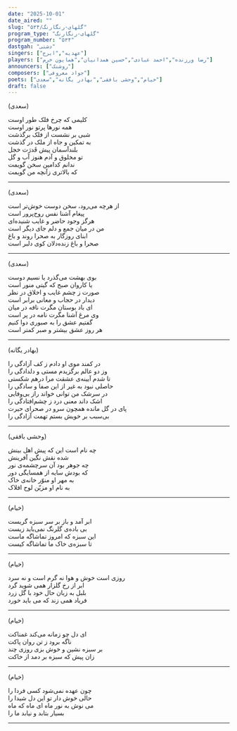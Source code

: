 ```yaml
---
date: "2025-10-01"
date_aired: ""
slug: "گلهای-رنگارنگ/۵۳۴"
program_type: "گلهای-رنگارنگ"
program_number: "۵۳۴"
dastgah: "دشتی"
singers: ["عهدیه","ایرج"]
players: ["رضا ورزنده","احمد عبادی","حسین همدانیان","همایون خرم"]
announcers: ["روشنک"]
composers: ["جواد معروفی"]
poets: ["خیام","وحشی بافقی","بهادر یگانه","سعدی"]
draft: false
---
```



(سعدی)

کلیمی که چرخ فلک طور اوست  
همه نورها پرتو نور اوست  
شبی بر نشست از فلک برگذشت  
به تمکین و جاه از ملک در گذشت  
بلندآسمان پیش قَدرَت خجل  
تو مخلوق و آدم هنوز آب و گل  
ندانم کدامین سخن گویمت  
که بالاتری زآنچه من گویمت  

---

(سعدی)

از هرچه می‌رود، سخن دوست خوش‌تر است  
پیغام آشنا نفس روح‌پرور است  
هرگز وجود حاضر و غایب شنیده‌ای  
من در میان جمع و دلم جای دیگر است  
ابنای روزگار به صحرا روند و باغ  
صحرا و باغ زنده‌دلان کوی دلبر است  

---

(سعدی)

بوی بهشت می‌گذرد یا نسیم دوست  
یا کاروان صبح که گیتی منور است  
صورت ز چشم غایب و اخلاق در نظر  
دیدار در حجاب و معانی برابر است  
ای باد بوستان مگرت نافه در میان  
وی مرغ آشنا مگرت نامه در پر است  
گفتیم عشق را به صبوری دوا کنیم  
هر روز عشق بیشتر و صبر کمتر است  

---

(بهادر یگانه)

در کمند موی او دادم ز کف آزادگی را  
وز دو عالم برگزیدم مستی و دلدادگی را  
تا شدم آیینه‌ی عشقت مرا درهم شکستی  
حاصلی نبود به غیر از این صفا و سادگی را  
در سرشک من توانی خواند راز بی‌وفایی  
اشک داند معنی درد ز چشم‌افتادگی را  
پای در گل‌ مانده همچون سرو در صحرای حیرت  
بی‌سبب بر خویش بستم تهمت آزادگی را  

---

(وحشی بافقی)

چه نام است این که پیش اهل بینش  
شده نقش نگین آفرینش  
چه جوهر بود آن سرچشمه‌ی نور  
که بودش سایه از همسایگی دور  
به مهر او منوّر خانه‌ی  خاک  
به نام او مزیّن لوح افلاک  

---

(خیام)

ابر آمد و باز بر سر سبزه گریست  
بی باده‌ی گلرنگ نمی‌باید زیست  
این سبزه که امروز تماشاگه ماست  
تا سبزه‌ی خاک ما تماشاگه کیست  

---

(خیام)

روزی است خوش و هوا نه گرم است و نه سرد  
ابر از رخ گلزار همی شوید گرد  
بلبل به زبان حال خود با گل زرد  
فریاد همی زند که می باید خورد  

---

(خیام)

ای دل چو زمانه می‌کند غمناکت  
ناگه برود ز تن روان پاکت  
بر سبزه نشین و خوش بزی روزی چند  
زان پیش که سبزه بر دمد از خاکت  

---

(خیام)

چون عهده نمی‌شود کسی فردا را  
حالی خوش دار تو این دل شیدا را  
می نوش به نور ماه ای ماه که ماه  
بسیار بتابد و نیابد ما را  

---  
